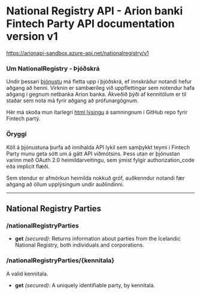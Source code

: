 ﻿# National Registry API - Arion banki Fintech Party API documentation version v1
https://arionapi-sandbox.azure-api.net/nationalregistry/v1

### Um NationalRegistry - Þjóðskrá
Undir þessari [þjónustu](/ "e. resource, gæti verið þýtt is. auðlind\viðfang") má fletta upp í þjóðskrá, ef innskráður notandi hefur aðgang að henni. Virknin er sambærileg við uppflettingar sem notendur hafa aðgang í gegnum netbanka Arion banka. Ákveðið þýði af kennitölum er til staðar sem nota má fyrir aðgang að prófunargögnum.
            
Hér má skoða mun ítarlegri [html lýsingu](https://rawgit.com/arionbanki/Fintech-Party-2016-06-API/master/NationalRegistry/NationalRegistry.html "sjá NationalRegistry.html") á samningnum í GitHub repo fyrir Fintech partý.

### Öryggi
Köll á þjónustuna þurfa að innihalda API lykil sem samþykkt teymi í Fintech Party munu geta sótt um á gátt API viðmótsins. Þess utan er þjónustan varinn með OAuth 2.0 heimildarveitingu, sem ýmist fylgir authorization_code eða implicit flæði.

Sem stendur er afmörkun heimilda nokkuð gróf, auðkenndur notandi fær aðgang að öllum upplýsingum undir auðlindinni.      

---

## National Registry Parties

### /nationalRegistryParties

* **get** *(secured)*: Returns information about parties from the Icelandic National Registry, both individuals and corporations.

### /nationalRegistryParties/{kennitala}
A valid kennitala.

* **get** *(secured)*: A uniquely identifiable party, by kennitala.

